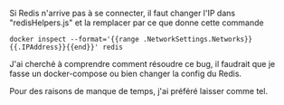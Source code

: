 Si Redis n'arrive pas à se connecter, il faut changer l'IP dans "redisHelpers.js" et la remplacer par ce que donne cette commande

```docker inspect --format='{{range .NetworkSettings.Networks}}{{.IPAddress}}{{end}}' redis```

J'ai cherché à comprendre comment résoudre ce bug, il faudrait que je fasse un docker-compose ou bien changer la config du Redis.

Pour des raisons de manque de temps, j'ai préféré laisser comme tel.
